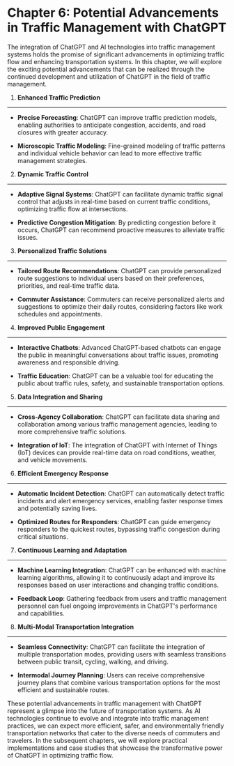 Chapter 6: Potential Advancements in Traffic Management with ChatGPT
====================================================================

The integration of ChatGPT and AI technologies into traffic management systems holds the promise of significant advancements in optimizing traffic flow and enhancing transportation systems. In this chapter, we will explore the exciting potential advancements that can be realized through the continued development and utilization of ChatGPT in the field of traffic management.

1. **Enhanced Traffic Prediction**
----------------------------------

* **Precise Forecasting**: ChatGPT can improve traffic prediction models, enabling authorities to anticipate congestion, accidents, and road closures with greater accuracy.

* **Microscopic Traffic Modeling**: Fine-grained modeling of traffic patterns and individual vehicle behavior can lead to more effective traffic management strategies.

2. **Dynamic Traffic Control**
------------------------------

* **Adaptive Signal Systems**: ChatGPT can facilitate dynamic traffic signal control that adjusts in real-time based on current traffic conditions, optimizing traffic flow at intersections.

* **Predictive Congestion Mitigation**: By predicting congestion before it occurs, ChatGPT can recommend proactive measures to alleviate traffic issues.

3. **Personalized Traffic Solutions**
-------------------------------------

* **Tailored Route Recommendations**: ChatGPT can provide personalized route suggestions to individual users based on their preferences, priorities, and real-time traffic data.

* **Commuter Assistance**: Commuters can receive personalized alerts and suggestions to optimize their daily routes, considering factors like work schedules and appointments.

4. **Improved Public Engagement**
---------------------------------

* **Interactive Chatbots**: Advanced ChatGPT-based chatbots can engage the public in meaningful conversations about traffic issues, promoting awareness and responsible driving.

* **Traffic Education**: ChatGPT can be a valuable tool for educating the public about traffic rules, safety, and sustainable transportation options.

5. **Data Integration and Sharing**
-----------------------------------

* **Cross-Agency Collaboration**: ChatGPT can facilitate data sharing and collaboration among various traffic management agencies, leading to more comprehensive traffic solutions.

* **Integration of IoT**: The integration of ChatGPT with Internet of Things (IoT) devices can provide real-time data on road conditions, weather, and vehicle movements.

6. **Efficient Emergency Response**
-----------------------------------

* **Automatic Incident Detection**: ChatGPT can automatically detect traffic incidents and alert emergency services, enabling faster response times and potentially saving lives.

* **Optimized Routes for Responders**: ChatGPT can guide emergency responders to the quickest routes, bypassing traffic congestion during critical situations.

7. **Continuous Learning and Adaptation**
-----------------------------------------

* **Machine Learning Integration**: ChatGPT can be enhanced with machine learning algorithms, allowing it to continuously adapt and improve its responses based on user interactions and changing traffic conditions.

* **Feedback Loop**: Gathering feedback from users and traffic management personnel can fuel ongoing improvements in ChatGPT's performance and capabilities.

8. **Multi-Modal Transportation Integration**
---------------------------------------------

* **Seamless Connectivity**: ChatGPT can facilitate the integration of multiple transportation modes, providing users with seamless transitions between public transit, cycling, walking, and driving.

* **Intermodal Journey Planning**: Users can receive comprehensive journey plans that combine various transportation options for the most efficient and sustainable routes.

These potential advancements in traffic management with ChatGPT represent a glimpse into the future of transportation systems. As AI technologies continue to evolve and integrate into traffic management practices, we can expect more efficient, safer, and environmentally friendly transportation networks that cater to the diverse needs of commuters and travelers. In the subsequent chapters, we will explore practical implementations and case studies that showcase the transformative power of ChatGPT in optimizing traffic flow.
